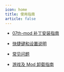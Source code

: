 ```yaml
---
icon: home
title: 使用指南
article: false
---
```

- [07th-mod 补丁安装指南](main.md)

- [快捷键和设置说明](shortcuts.md)

- [常见问题](faq.md)

- [游戏及 Mod 卸载指南](uninstall.md)